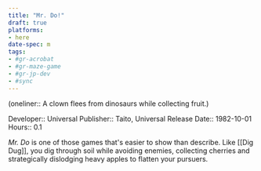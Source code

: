 ```yaml
---
title: "Mr. Do!"
draft: true
platforms:
- here
date-spec: m
tags:
- #gr-acrobat 
- #gr-maze-game 
- #gr-jp-dev 
- #sync
---
```


(oneliner:: A clown flees from dinosaurs while collecting fruit.)

Developer:: Universal
Publisher:: Taito, Universal
Release Date:: 1982-10-01
Hours:: 0.1

*Mr. Do* is one of those games that's easier to show than describe. Like [[Dig Dug]], you dig through soil while avoiding enemies, collecting cherries and strategically dislodging heavy apples to flatten your pursuers.